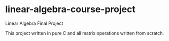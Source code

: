 # linear-algebra-course-project
Linear Algebra Final Project

This project written in pure C and all matrix operations written from scratch.
